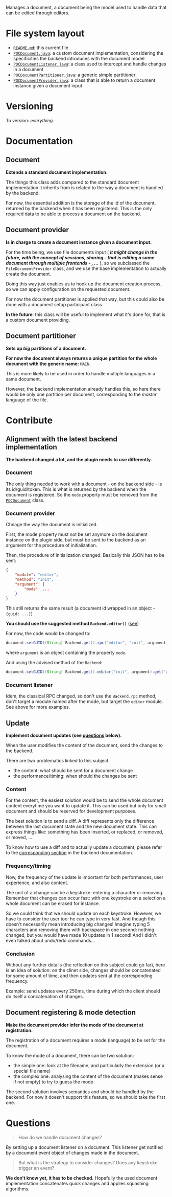 Manages a document, a document being the model used to handle data that can be edited through editors.

# File system layout

* [`README.md`](./README.md): this current file
* [`POCDocument.java`](./POCDocument.java): a custom document implementation, considering the specificities the backend introduces with the document model
* [`POCDocumentListener.java`](./POCDocumentListener.java): a class used to intercept and handle changes in a document
* [`POCDocumentPartitioner.java`](./POCDocumentPartitioner.java): a generic simple partitioner
* [`POCDocumentProvider.java`](./POCDocumentProvider.java): a class that is able to return a document instance given a document input

# Versioning

To version: _everything_.

# Documentation

## Document

__Extends a standard document implementation.__

The things this class adds compared to the standard document implementation it inherits from is related to the way a document is handled by the backend.

For now, the essential addition is the storage of the id of the document, returned by the backend when it has been registered. This is the only required data to be able to process a document on the backend.

## Document provider

__Is in charge to create a document instance given a document input.__

For the time being, we use file documents input ( ___it might change in the future, with the concept of sessions, sharing - that is editing a same document through multiple frontends - , ...___ ), so we subclassed the `FileDocumentProvider` class, and we use the base implementation to actually create the document.

Doing this way just enables us to hook up the document creation process, so we can apply configuration on the requested document.

For now the document partitioner is applied that way, but this could also be done with a document setup participant class.

__In the future__: this class will be useful to implement what it's done for, that is a custom document providing.

## Document partitioner

__Sets up _big_ partitions of a document.__

__For now the document always returns a unique partition for the whole document with the generic name:__ `MAIN`.

This is more likely to be used in order to handle multiple languages in a same document.

However, the backend implementation already handles this, so here there would be only one partition per document, corresponding to the _master_ language of the file.


# Contribute

## Alignment with the latest backend implementation

__The backend changed a lot, and the plugin needs to use differently.__

### Document

The only thing needed to work with a document - on the backend side - is its id/guid/token. This is what is returned by the backend when the document is registered. So the `mode` property must be removed from the [`POCDocument`](./POCDocument.java) class.

### Document provider

Chnage the way the document is initialized.

First, the mode property must not be set anymore on the document instance on the plugin side, but must be sent to the backend as an argument for the procedure of initialization.

Then, the procedure of initialization changed. Basically this JSON has to be sent:

```json
{
	"module": "editor",
	"method": "init",
	"argument": {
		"mode": ...
	}
}
```

This still returns the same result (a document id wrapped in an object - `{guid: ...}`)

__You should use the suggested method `Backend.editor()`__ ([see](/ultimate-poc/src/poc#alignment-with-the-latest-backend-implementation))

For now, the code would be changed to:

```java
document.setGUID((String) Backend.get().rpc("editor", "init", argument).get("guid"));
```

where `argument` is an object containing the property `mode`.

And using the advised method of the `Backend`:

```java
document.setGUID((String) Backend.get().editor("init", argument).get("guid"));
```

### Document listener

Idem, the classical RPC changed, so don't use the `Backend.rpc` method, don't target a module named after the mode, but target the `editor` module. See above for more examples.

## Update

__Implement document updates (see [questions](#questions) below).__

When the user modifies the content of the document, send the changes to the backend.

There are two problematics linked to this subject:

* the content: what should be sent for a document change
* the performance/timing: when should the changes be sent

### Content

For the content, the easiest solution would be to send the whole document content everytime you want to update it. This can be used but only for small document and should be reserved for development purposes.

The best solution is to send a diff. A diff represents only the difference between the last document state and the new document state. This can express things like: something has been inserted, or replaced, or removed, or moved, ...

To know how to use a diff and to actually update a document, please refer to the [corresponding section](/ultimate-poc/resources/app/node_modules/modes/node_modules#update) in the backend documentation.

### Frequency/timing

Now, the frequency of the update is important for both performances, user experience, and also content.

The unit of a change can be a keystroke: entering a character or removing. Remember that changes can occur fast: with one keystroke on a selection a whole document can be erased for instance.

So we could think that we should update on each keystroke. However, we have to consider the user too: he can type in very fast. And though this doesn't necessarily mean introducing big changes! Imagine typing 5 characters and removing them with backspace in one second: nothing changed, but you would have made 10 updates in 1 second! And i didn't even talked about undo/redo commands...

### Conclusion

Without any further details (the reflection on this subject could go far), here is an idea of solution: on the clinet side, changes should be concatenated for some amount of time, and then updates sent at the corresponding frequency.

Example: send updates every 250ms, time during which the client should do itself a concatenation of changes.

## Document registering & mode detection

__Make the document provider infer the mode of the document at registration.__

The registration of a document requires a mode (language) to be set for the document.

To know the mode of a document, there can be two solution:

* the simple one: look at the filename, and particularly the extension (or a special file name)
* the complex one: analysing the content of the document (makes sense if not empty) to try to guess the mode

The second solution involves semantics and should be handled by the backend. For now it doesn't support this feature, so we should take the first one.

# Questions

> How do we handle document changes?

By setting up a document listener on a document. This listener get notified by a document event object of changes made in the document.

> But what is the strategy to consider changes? Does any keystroke trigger an event?

__We don't know yet, it has to be checked.__ Hopefully the used document implementation concatenates quick changes and applies squashing algorithms.
